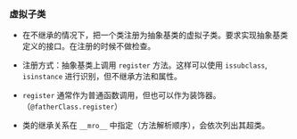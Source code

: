 ### 虚拟子类

- 在不继承的情况下，把一个类注册为抽象基类的虚拟子类。要求实现抽象基类定义的接口。在注册的时候不做检查。

- 注册方式：抽象基类上调用 `register` 方法。这样可以使用 `issubclass`, `isinstance` 进行识别，但不继承方法和属性。

- `register` 通常作为普通函数调用，但也可以作为装饰器。（`@fatherClass.register`）

- 类的继承关系在 `__mro__` 中指定（方法解析顺序），会依次列出其超类。